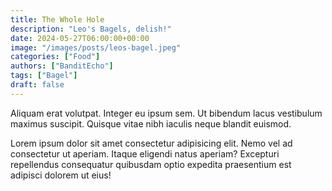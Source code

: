 ```yaml
---
title: The Whole Hole
description: "Leo's Bagels, delish!"
date: 2024-05-27T06:00:00+00:00
image: "/images/posts/leos-bagel.jpeg"
categories: ["Food"]
authors: ["BanditEcho"]
tags: ["Bagel"]
draft: false
---
```


 Aliquam erat volutpat. Integer eu ipsum sem. Ut bibendum lacus vestibulum maximus suscipit. Quisque vitae nibh iaculis neque blandit euismod.

Lorem ipsum dolor sit amet consectetur adipisicing elit. Nemo vel ad consectetur ut aperiam. Itaque eligendi natus aperiam? Excepturi repellendus consequatur quibusdam optio expedita praesentium est adipisci dolorem ut eius!

